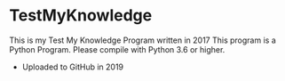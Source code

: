 # TestMyKnowledge
This is my Test My Knowledge Program written in 2017
This program is a Python Program. Please compile with Python 3.6 or higher.
- Uploaded to GitHub in 2019

